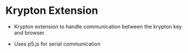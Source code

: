 # Krypton Extension

- Krypton extension to handle communication between the krypton key and browser.

- Uses p5.js for serial communication
